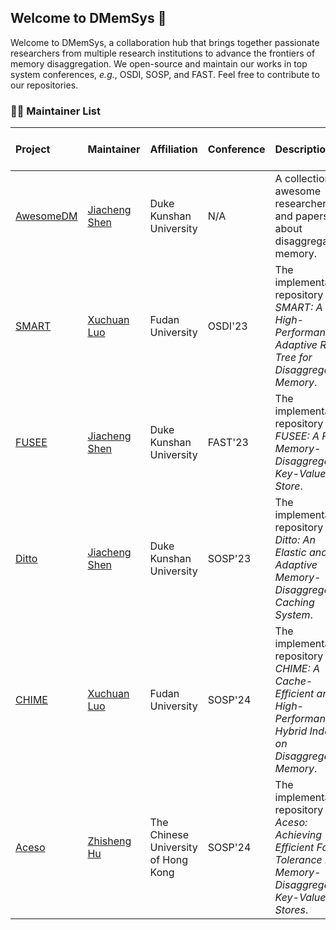 
## Welcome to DMemSys 👋

Welcome to DMemSys, a collaboration hub that brings together passionate researchers from multiple research institutions to advance the frontiers of memory disaggregation. 
We open-source and maintain our works in top system conferences, *e.g.*, OSDI, SOSP, and FAST.
Feel free to contribute to our repositories.

### 👩‍💻 Maintainer List

| Project                                                                                 | &nbsp;&nbsp;&nbsp;&nbsp;&nbsp;&nbsp; Maintainer &nbsp;&nbsp;&nbsp;&nbsp;&nbsp;&nbsp;                                     | Affiliation                         | Conference | Description                                                                                                             |
| :-------------------------------------------------------------------------------------- | :---------------------------------------------- | :---------------------------------- | :--------- | :---------------------------------------------------------------------------------------------------------------------- |
| [AwesomeDM](https://github.com/dmemsys/awesome-disaggregated-memory) | [Jiacheng Shen](https://github.com/bernardshen) | Duke Kunshan University             | N/A        | A collection of awesome researchers and papers about disaggregated memory.                                              |
| [SMART](https://github.com/dmemsys/SMART)                                               | [Xuchuan Luo](https://github.com/River861)      | Fudan University                    | OSDI'23    | The implementation repository of *SMART: A High-Performance Adaptive Radix Tree for Disaggregated Memory*.              |
| [FUSEE](https://github.com/dmemsys/FUSEE)                                               | [Jiacheng Shen](https://github.com/bernardshen) | Duke Kunshan University             | FAST'23    | The implementation repository of *FUSEE: A Fully Memory-Disaggregated Key-Value Store*.                                 |
| [Ditto](https://github.com/dmemsys/Ditto)                                               | [Jiacheng Shen](https://github.com/bernardshen) | Duke Kunshan University             | SOSP'23    | The implementation repository of *Ditto: An Elastic and Adaptive Memory-Disaggregated Caching System*.                  |
| [CHIME](https://github.com/dmemsys/CHIME)                                               | [Xuchuan Luo](https://github.com/River861)      | Fudan University                    | SOSP'24    | The implementation repository of *CHIME: A Cache-Efficient and High-Performance Hybrid Index on Disaggregated Memory*.  |
| [Aceso](https://github.com/dmemsys/Aceso)                                               | [Zhisheng Hu](https://github.com/huzhisheng)    | The Chinese University of Hong Kong | SOSP'24    | The implementation repository of *Aceso: Achieving Efficient Fault Tolerance in Memory-Disaggregated Key-Value Stores*. |

